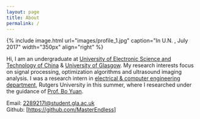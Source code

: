 ```yaml
---
layout: page
title: About
permalink: /
---
```


{% include image.html url="images/profile_1.jpg" caption="In U.N. , July 2017" width="350px" align="right" %}

Hi, I am an undergraduate at [University of Electronic Science and Technology of China] & [University of Glasgow]. My research interests focus on signal processing, optimization algorithms and ultrasound imaging analysis.
I was a research intern in [electrical & computer engineering department], Rutgers University in this summer, where I researched under the guidance of [Prof. Bo Yuan]. 

Email: [2289217l@student.gla.ac.uk]  <br />
Github: [https://github.com/MasterEndless]
	 


[University of Glasgow]: https://www.gla.ac.uk/
[electrical & computer engineering department]: https://www.ece.rutgers.edu/about-us
[Prof. Bo Yuan]: https://sites.google.com/site/boyuaneecs/
[University of Electronic Science and Technology of China]: https://www.uestc.edu.cn/
[Oculus]: https://www.oculus.com/
[2289217l@student.gla.ac.uk]: 2289217l@student.gla.ac.uk
[https://github.com/MasterEndless]: https://github.com/MasterEndless

